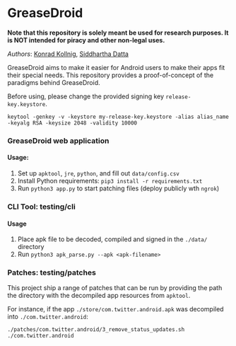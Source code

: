 # GreaseDroid

**Note that this repository is solely meant be used for research purposes. It is NOT intended for piracy and other non-legal uses.**

<i>Authors</i>: [Konrad Kollnig](https://github.com/kasnder), [Siddhartha Datta](https://github.com/dattasiddhartha)

GreaseDroid aims to make it easier for Android users to make their apps fit their special needs. This repository provides a proof-of-concept of the paradigms behind GreaseDroid.

Before using, please change the provided signing key `release-key.keystore`.

```{bash}
keytool -genkey -v -keystore my-release-key.keystore -alias alias_name -keyalg RSA -keysize 2048 -validity 10000
```

### GreaseDroid web application

#### Usage:

1. Set up `apktool`, `jre`, `python`, and fill out `data/config.csv`
2. Install Python requirements: `pip3 install -r requirements.txt `
3. Run `python3 app.py` to start patching files (deploy publicly wth `ngrok`)

### CLI Tool: testing/cli

#### Usage

1. Place apk file to be decoded, compiled and signed in the `./data/` directory
2. Run `python3 apk_parse.py --apk <apk-filename>`

### Patches: testing/patches

This project ship a range of patches that can be run by providing the path the directory with the decompiled app resources from `apktool`.

For instance, if the app `./store/com.twitter.android.apk` was decompiled into `./com.twitter.android`:

```{bash}
./patches/com.twitter.android/3_remove_status_updates.sh ./com.twitter.android
```
